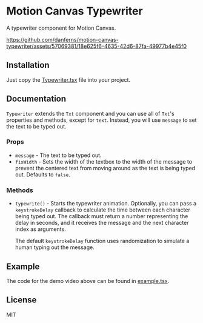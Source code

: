 # Motion Canvas Typewriter

A typewriter component for Motion Canvas.

https://github.com/danferns/motion-canvas-typewriter/assets/57069381/18e625f6-4635-42d6-87fa-49977b4e45f0

## Installation

Just copy the [Typewriter.tsx](./src/scenes/Typewriter.tsx) file into your project.

## Documentation

`Typewriter` extends the `Txt` component and you can use all of `Txt`'s properties and methods, except for `text`. Instead, you will use `message` to set the text to be typed out.

### Props

-   `message` - The text to be typed out.
-   `fixWidth` - Sets the width of the textbox to the width of the message to prevent the centered text from moving around as the text is being typed out. Defaults to `false`.

### Methods

-   `typewrite()` - Starts the typewriter animation.
    Optionally, you can pass a `keystrokeDelay` callback to calculate the time between each character being typed out. The callback must return a number representing the delay in seconds, and it receives the message and
    the next character index as arguments.

    The default `keystrokeDelay` function uses randomization to simulate a human typing out the message.

## Example

The code for the demo video above can be found in [example.tsx](./src/scenes/example.tsx).

## License

MIT
